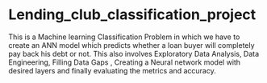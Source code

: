 # Lending_club_classification_project
This is a Machine learning Classification Problem in which we have to create an ANN model which predicts whether a loan buyer will completely pay back his debt or not. This also involves Exploratory Data Analysis, Data Engineering, Filling Data Gaps , Creating a Neural network model with desired layers and finally evaluating the metrics and accuracy.  
